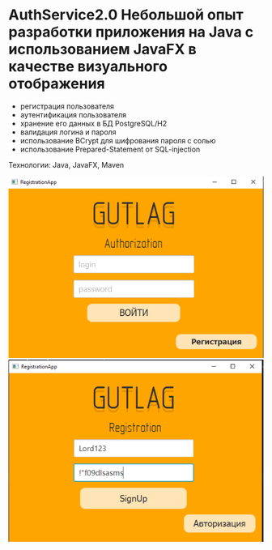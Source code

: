 # AuthService2.0 Небольшой опыт разработки приложения на Java с использованием JavaFX в качестве визуального отображения
- регистрация пользователя
- аутентификация пользователя
- хранение его данных в БД PostgreSQL/H2
- валидация логина и пароля
- использование BCrypt для шифрования пароля с солью
- использование Prepared-Statement от SQL-injection
  
Технологии: Java, JavaFX, Maven

![DB diagram](https://github.com/AndreyStaroverov/AuthService2.0/blob/main/1mo.png)
![DB diagram](https://github.com/AndreyStaroverov/AuthService2.0/blob/main/2m.png)

